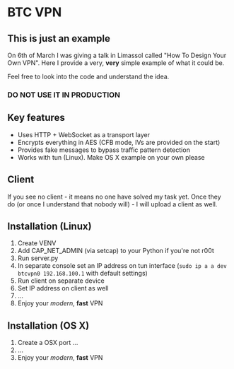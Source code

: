 # BTC VPN
## This is just an example

On 6th of March I was giving a talk in Limassol called "How To Design Your Own VPN".
Here I provide a very, **very** simple example of what it could be.

Feel free to look into the code and understand the idea.

### DO NOT USE IT IN PRODUCTION

## Key features

- Uses HTTP + WebSocket as a transport layer
- Encrypts everything in AES (CFB mode, IVs are provided on the start)
- Provides fake messages to bypass traffic pattern detection
- Works with tun (Linux). Make OS X example on your own please

## Client

If you see no client - it means no one have solved my task yet.
Once they do (or once I understand that nobody will) - I will upload a client as well.

## Installation (Linux)
1. Create VENV
2. Add CAP_NET_ADMIN (via setcap) to your Python if you're not r00t
3. Run server.py
4. In separate console set an IP address on tun interface (`sudo ip a a dev btcvpn0 192.168.100.1` with default settings)
5. Run client on separate device
6. Set IP address on client as well
7. ...
8. Enjoy your *modern*, **fast** VPN

## Installation (OS X)
1. Create a OSX port ...
2. ...
3. Enjoy your *modern*, **fast** VPN
